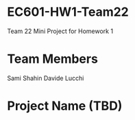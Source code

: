 # EC601-HW1-Team22
Team 22 Mini Project for Homework 1

# Team Members
Sami Shahin
Davide Lucchi

# Project Name (TBD)
